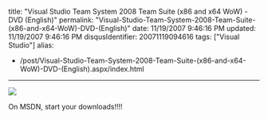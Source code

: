 title: "Visual Studio Team System 2008 Team Suite (x86 and x64 WoW) - DVD (English)"
permalink: "Visual-Studio-Team-System-2008-Team-Suite-(x86-and-x64-WoW)-DVD-(English)"
date: 11/19/2007 9:46:16 PM
updated: 11/19/2007 9:46:16 PM
disqusIdentifier: 20071119094616
tags: ["Visual Studio"]
alias:
 - /post/Visual-Studio-Team-System-2008-Team-Suite-(x86-and-x64-WoW)-DVD-(English).aspx/index.html
---
![](http://farm3.static.flickr.com/2394/2047143464_86d2fdfe7e_o.jpg) 

On MSDN, start your downloads!!!!
